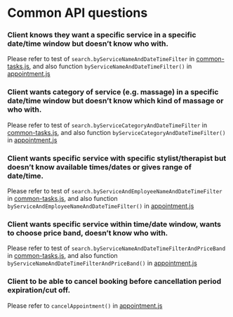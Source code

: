 
# Common API questions


### Client knows they want a specific service in a specific date/time window but doesn’t know who with.

Please refer to test of `search.byServiceNameAndDateTimeFilter` in 
[common-tasks.js](../api-js-sample/test/common-tasks.js), 
and also function `byServiceNameAndDateTimeFilter()` in 
[appointment.js](../api-js-sample/src/appointment.js)


### Client wants category of service (e.g. massage) in a specific date/time window but doesn’t know which kind of massage or who with.

Please refer to test of `search.byServiceCategoryAndDateTimeFilter` in 
[common-tasks.js](../api-js-sample/test/common-tasks.js), 
and also function `byServiceCategoryAndDateTimeFilter()` in 
[appointment.js](../api-js-sample/src/appointment.js)


### Client wants specific service with specific stylist/therapist but doesn’t know available times/dates or gives range of date/time.

Please refer to test of `search.byServiceAndEmployeeNameAndDateTimeFilter` in 
[common-tasks.js](../api-js-sample/test/common-tasks.js), 
and also function `byServiceAndEmployeeNameAndDateTimeFilter()` in 
[appointment.js](../api-js-sample/src/appointment.js)


### Client wants specific service within time/date window, wants to choose price band, doesn’t know who with.

Please refer to test of `search.byServiceNameAndDateTimeFilterAndPriceBand` in 
[common-tasks.js](../api-js-sample/test/common-tasks.js), 
and also function `byServiceNameAndDateTimeFilterAndPriceBand()` in 
[appointment.js](../api-js-sample/src/appointment.js)


### Client to be able to cancel booking before cancellation period expiration/cut off.

Please refer to `cancelAppointment()` in [appointment.js](../api-js-sample/src/appointment.js)

